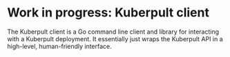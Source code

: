 # Work in progress: Kuberpult client

The Kuberpult client is a Go command line client and library for interacting with a Kuberpult deployment. It essentially just wraps the Kuberpult API in a high-level, human-friendly interface.
